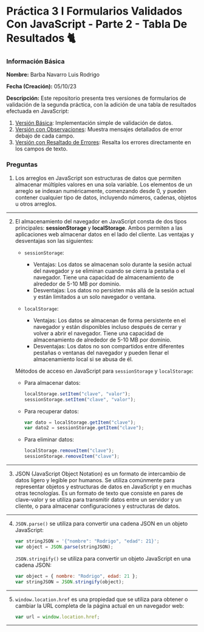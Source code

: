 # Práctica 3 I Formularios Validados Con JavaScript - Parte 2 - Tabla De Resultados 🐈

### Información Básica

**Nombre:** Barba Navarro Luis Rodrigo

**Fecha (Creación):** 05/10/23

**Descripción:** Este repositorio presenta tres versiones de formularios de validación de la segunda práctica, con la adición de una tabla de resultados efectuada en JavaScript:

1. [Versión Básica](https://luisrodrigobarbanavarro.github.io/form-table-results/form-table-results/index-1.html): Implementación simple de validación de datos.
2. [Versión con Observaciones](https://luisrodrigobarbanavarro.github.io/form-table-results/form-table-results/index-2.html): Muestra mensajes detallados de error debajo de cada campo.
3. [Versión con Resaltado de Errores](https://luisrodrigobarbanavarro.github.io/form-table-results/form-table-results/index-3.html): Resalta los errores directamente en los campos de texto.

### Preguntas
1. Los arreglos en JavaScript son estructuras de datos que permiten almacenar múltiples valores en una sola variable. Los elementos de un arreglo se indexan numéricamente, comenzando desde 0, y pueden contener cualquier tipo de datos, incluyendo números, cadenas, objetos u otros arreglos.
---
2. El almacenamiento del navegador en JavaScript consta de dos tipos principales: **sessionStorage** y **localStorage**. Ambos permiten a las aplicaciones web almacenar datos en el lado del cliente. Las ventajas y desventajas son las siguientes:

   - `sessionStorage`:
     - Ventajas: Los datos se almacenan solo durante la sesión actual del navegador y se eliminan cuando se cierra la pestaña o el navegador. Tiene una capacidad de almacenamiento de alrededor de 5-10 MB por dominio.
     - Desventajas: Los datos no persisten más allá de la sesión actual y están limitados a un solo navegador o ventana.

   - `localStorage`:
     - Ventajas: Los datos se almacenan de forma persistente en el navegador y están disponibles incluso después de cerrar y volver a abrir el navegador. Tiene una capacidad de almacenamiento de alrededor de 5-10 MB por dominio.
     - Desventajas: Los datos no son compartidos entre diferentes pestañas o ventanas del navegador y pueden llenar el almacenamiento local si se abusa de él.

   Métodos de acceso en JavaScript para `sessionStorage` y `localStorage`:

   - Para almacenar datos:
     ```javascript
     localStorage.setItem("clave", "valor");
     sessionStorage.setItem("clave", "valor");
     ```

   - Para recuperar datos:
     ```javascript
     var dato = localStorage.getItem("clave");
     var dato2 = sessionStorage.getItem("clave");
     ```

   - Para eliminar datos:
     ```javascript
     localStorage.removeItem("clave");
     sessionStorage.removeItem("clave");
     ```
---
3. JSON (JavaScript Object Notation) es un formato de intercambio de datos ligero y legible por humanos. Se utiliza comúnmente para representar objetos y estructuras de datos en JavaScript y en muchas otras tecnologías. Es un formato de texto que consiste en pares de clave-valor y se utiliza para transmitir datos entre un servidor y un cliente, o para almacenar configuraciones y estructuras de datos.
---
4. `JSON.parse()` se utiliza para convertir una cadena JSON en un objeto JavaScript:
   ```javascript
   var stringJSON = '{"nombre": "Rodrigo", "edad": 21}';
   var object = JSON.parse(stringJSON);
   ```

   `JSON.stringify()` se utiliza para convertir un objeto JavaScript en una cadena JSON:
   ```javascript
   var object = { nombre: "Rodrigo", edad: 21 };
   var stringJSON = JSON.stringify(object);
   ```
---
5. `window.location.href` es una propiedad que se utiliza para obtener o cambiar la URL completa de la página actual en un navegador web:
   ```javascript
   var url = window.location.href;
   ```
---
